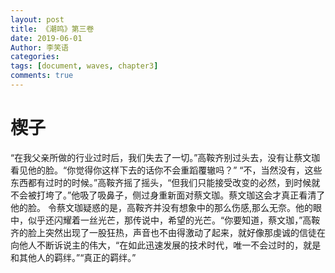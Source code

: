 ```yaml
---
layout: post
title: 《潮鸣》第三卷
date: 2019-06-01
Author: 李笑语
categories: 
tags: [document, waves, chapter3]
comments: true
---
```


# 楔子


​	   “在我父亲所做的行业过时后，我们失去了一切。”高鞍齐别过头去，没有让蔡文珈看见他的脸。
​    “你觉得你这样下去的话你不会重蹈覆辙吗？”
​    “不，当然没有，这些东西都有过时的时候。”高鞍齐摇了摇头，“但我们只能接受改变的必然，到时候就不会被打垮了。”
​    他吸了吸鼻子，侧过身重新面对蔡文珈。蔡文珈这会才真正看清了他的脸。
​    令蔡文珈疑惑的是，高鞍齐并没有想象中的那么伤感,那么无奈。他的眼中，似乎还闪耀着一丝光芒，那传说中，希望的光芒。
​    “你要知道，蔡文珈，”高鞍齐的脸上突然出现了一股狂热，声音也不由得激动了起来，就好像那虔诚的信徒在向他人不断诉说主的伟大，“在如此迅速发展的技术时代，唯一不会过时的，就是和其他人的羁绊。”
​    “真正的羁绊。”
